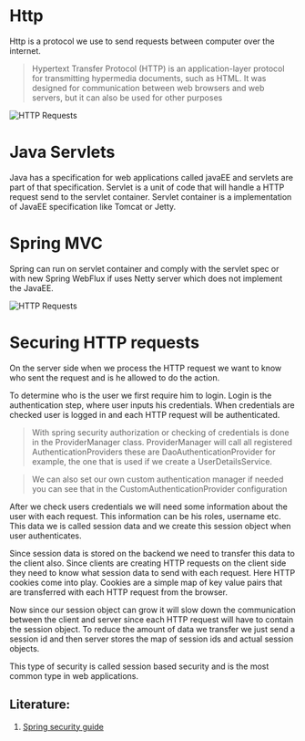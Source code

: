 # Http

Http is a protocol we use to send requests between computer over the internet.

> Hypertext Transfer Protocol (HTTP) is an application-layer protocol for transmitting hypermedia documents, such as HTML. It was designed for communication between web browsers and web servers, but it can also be used for other purposes

![HTTP Requests](https://miro.medium.com/max/853/1*MoxFEabKGx6NxlKoZ0lXJQ.png)

# Java Servlets

Java has a specification for web applications called javaEE and servlets are part of that specification. Servlet is a unit of code that will handle a HTTP request send to the servlet container. 
Servlet container is a implementation of JavaEE specification like Tomcat or Jetty.

# Spring MVC

Spring can run on servlet container and comply with the servlet spec or with new Spring WebFlux if uses Netty server which does not implement the JavaEE.

![HTTP Requests](https://i.stack.imgur.com/3sYFm.png)

# Securing HTTP requests

On the server side when we process the HTTP request we want to know who sent the request and is he allowed to do the action.

To determine who is the user we first require him to login. Login is the authentication step, where user inputs his credentials.
When credentials are checked user is logged in and each HTTP request will be authenticated.

> With spring security authorization or checking of credentials is done in the ProviderManager class. ProviderManager will call all registered AuthenticationProviders these are
> DaoAuthenticationProvider for example, the one that is used if we create a UserDetailsService.

> We can also set our own custom authentication manager if needed you can see that in the CustomAuthenticationProvider configuration

After we check users credentials we will need some information about the user with each request. This information can be his roles, username etc.
This data we is called session data and we create this session object when user authenticates.

Since session data is stored on the backend we need to transfer this data to the client also. Since clients are creating HTTP requests on the client side they need to know what session data to send with each request.
Here HTTP cookies come into play. Cookies are a simple map of key value pairs that are transferred with each HTTP request from the browser. 

Now since our session object can grow it will slow down the communication between the client and server since each HTTP request will have to contain the session object.
To reduce the amount of data we transfer we just send a session id and then server stores the map of session ids and actual session objects.

This type of security is called session based security and is the most common type in web applications.

## Literature:
1. [Spring security guide](https://www.marcobehler.com/guides/spring-security)